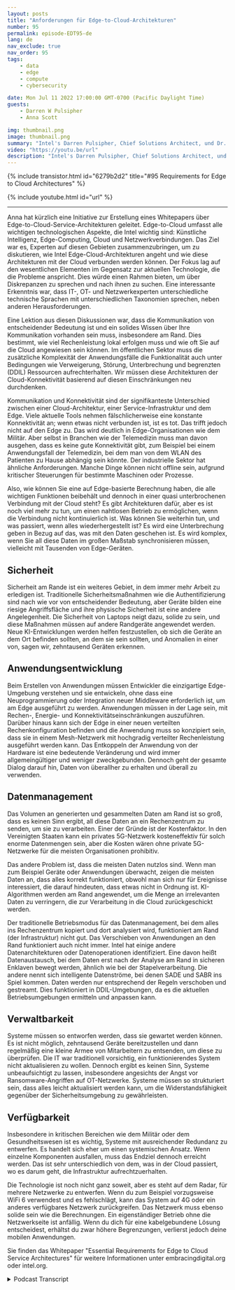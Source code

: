 ```yaml
---
layout: posts
title: "Anforderungen für Edge-to-Cloud-Architekturen"
number: 95
permalink: episode-EDT95-de
lang: de
nav_exclude: true
nav_order: 95
tags:
    - data
    - edge
    - compute
    - cybersecurity

date: Mon Jul 11 2022 17:00:00 GMT-0700 (Pacific Daylight Time)
guests:
    - Darren W Pulsipher
    - Anna Scott

img: thumbnail.png
image: thumbnail.png
summary: "Intel's Darren Pulsipher, Chief Solutions Architect, und Dr. Anna Scott, Chief Edge Architect, Public Sector, diskutieren wesentliche Anforderungen für Edge-to-Cloud-Service-Architekturen."
video: "https://youtu.be/url"
description: "Intel's Darren Pulsipher, Chief Solutions Architect, und Dr. Anna Scott, Chief Edge Architect, Public Sector, diskutieren wesentliche Anforderungen für Edge-to-Cloud-Service-Architekturen."
---
```


<div>
{% include transistor.html id="6279b2d2" title="#95 Requirements for Edge to Cloud Architectures" %}

{% include youtube.html id="url" %}
</div>

---

Anna hat kürzlich eine Initiative zur Erstellung eines Whitepapers über Edge-to-Cloud-Service-Architekturen geleitet. Edge-to-Cloud umfasst alle wichtigen technologischen Aspekte, die Intel wichtig sind: Künstliche Intelligenz, Edge-Computing, Cloud und Netzwerkverbindungen. Das Ziel war es, Experten auf diesen Gebieten zusammenzubringen, um zu diskutieren, wie Intel Edge-Cloud-Architekturen angeht und wie diese Architekturen mit der Cloud verbunden werden können. Der Fokus lag auf den wesentlichen Elementen im Gegensatz zur aktuellen Technologie, die die Probleme anspricht. Dies würde einen Rahmen bieten, um über Diskrepanzen zu sprechen und nach ihnen zu suchen. Eine interessante Erkenntnis war, dass IT-, OT- und Netzwerkexperten unterschiedliche technische Sprachen mit unterschiedlichen Taxonomien sprechen, neben anderen Herausforderungen.

Eine Lektion aus diesen Diskussionen war, dass die Kommunikation von entscheidender Bedeutung ist und ein solides Wissen über Ihre Kommunikation vorhanden sein muss, insbesondere am Rand. Dies bestimmt, wie viel Rechenleistung lokal erfolgen muss und wie oft Sie auf die Cloud angewiesen sein können. Im öffentlichen Sektor muss die zusätzliche Komplexität der Anwendungsfälle die Funktionalität auch unter Bedingungen wie Verweigerung, Störung, Unterbrechung und begrenzten (DDIL) Ressourcen aufrechterhalten. Wir müssen diese Architekturen der Cloud-Konnektivität basierend auf diesen Einschränkungen neu durchdenken.

Kommunikation und Konnektivität sind der signifikanteste Unterschied zwischen einer Cloud-Architektur, einer Service-Infrastruktur und dem Edge. Viele aktuelle Tools nehmen fälschlicherweise eine konstante Konnektivität an; wenn etwas nicht verbunden ist, ist es tot. Das trifft jedoch nicht auf den Edge zu. Das wird deutlich in Edge-Organisationen wie dem Militär. Aber selbst in Branchen wie der Telemedizin muss man davon ausgehen, dass es keine gute Konnektivität gibt, zum Beispiel bei einem Anwendungsfall der Telemedizin, bei dem man von dem WLAN des Patienten zu Hause abhängig sein könnte. Der industrielle Sektor hat ähnliche Anforderungen. Manche Dinge können nicht offline sein, aufgrund kritischer Steuerungen für bestimmte Maschinen oder Prozesse.

Also, wie können Sie eine auf Edge-basierte Berechnung haben, die alle wichtigen Funktionen beibehält und dennoch in einer quasi unterbrochenen Verbindung mit der Cloud steht? Es gibt Architekturen dafür, aber es ist noch viel mehr zu tun, um einen nahtlosen Betrieb zu ermöglichen, wenn die Verbindung nicht kontinuierlich ist. Was können Sie weiterhin tun, und was passiert, wenn alles wiederhergestellt ist? Es wird eine Unterbrechung geben in Bezug auf das, was mit den Daten geschehen ist. Es wird komplex, wenn Sie all diese Daten im großen Maßstab synchronisieren müssen, vielleicht mit Tausenden von Edge-Geräten.

## Sicherheit

Sicherheit am Rande ist ein weiteres Gebiet, in dem immer mehr Arbeit zu erledigen ist. Traditionelle Sicherheitsmaßnahmen wie die Authentifizierung sind nach wie vor von entscheidender Bedeutung, aber Geräte bilden eine riesige Angriffsfläche und ihre physische Sicherheit ist eine andere Angelegenheit. Die Sicherheit von Laptops neigt dazu, solide zu sein, und diese Maßnahmen müssen auf andere Randgeräte angewendet werden. Neue KI-Entwicklungen werden helfen festzustellen, ob sich die Geräte an dem Ort befinden sollten, an dem sie sein sollten, und Anomalien in einer von, sagen wir, zehntausend Geräten erkennen.

## Anwendungsentwicklung

Beim Erstellen von Anwendungen müssen Entwickler die einzigartige Edge-Umgebung verstehen und sie entwickeln, ohne dass eine Neuprogrammierung oder Integration neuer Middleware erforderlich ist, um am Edge ausgeführt zu werden. Anwendungen müssen in der Lage sein, mit Rechen-, Energie- und Konnektivitätseinschränkungen auszuführen. Darüber hinaus kann sich der Edge in einer neuen verteilten Rechenkonfiguration befinden und die Anwendung muss so konzipiert sein, dass sie in einem Mesh-Netzwerk mit hochgradig verteilter Rechenleistung ausgeführt werden kann. Das Entkoppeln der Anwendung von der Hardware ist eine bedeutende Veränderung und wird immer allgemeingültiger und weniger zweckgebunden. Dennoch geht der gesamte Dialog darauf hin, Daten von überallher zu erhalten und überall zu verwenden.

## Datenmanagement

Das Volumen an generierten und gesammelten Daten am Rand ist so groß, dass es keinen Sinn ergibt, all diese Daten an ein Rechenzentrum zu senden, um sie zu verarbeiten. Einer der Gründe ist der Kostenfaktor. In den Vereinigten Staaten kann ein privates 5G-Netzwerk kosteneffektiv für solch enorme Datenmengen sein, aber die Kosten wären ohne private 5G-Netzwerke für die meisten Organisationen prohibitiv.

Das andere Problem ist, dass die meisten Daten nutzlos sind. Wenn man zum Beispiel Geräte oder Anwendungen überwacht, zeigen die meisten Daten an, dass alles korrekt funktioniert, obwohl man sich nur für Ereignisse interessiert, die darauf hindeuten, dass etwas nicht in Ordnung ist. KI-Algorithmen werden am Rand angewendet, um die Menge an irrelevanten Daten zu verringern, die zur Verarbeitung in die Cloud zurückgeschickt werden.

Der traditionelle Betriebsmodus für das Datenmanagement, bei dem alles ins Rechenzentrum kopiert und dort analysiert wird, funktioniert am Rand (der Infrastruktur) nicht gut. Das Verschieben von Anwendungen an den Rand funktioniert auch nicht immer. Intel hat einige andere Datenarchitekturen oder Datenoperationen identifiziert. Eine davon heißt Datenaustausch, bei dem Daten erst nach der Analyse am Rand in sicheren Enklaven bewegt werden, ähnlich wie bei der Stapelverarbeitung. Die andere nennt sich intelligente Datenströme, bei denen SADE und SABR ins Spiel kommen. Daten werden nur entsprechend der Regeln verschoben und gestreamt. Dies funktioniert in DDIL-Umgebungen, da es die aktuellen Betriebsumgebungen ermitteln und anpassen kann.

## Verwaltbarkeit

Systeme müssen so entworfen werden, dass sie gewartet werden können. Es ist nicht möglich, zehntausend Geräte bereitzustellen und dann regelmäßig eine kleine Armee von Mitarbeitern zu entsenden, um diese zu überprüfen. Die IT war traditionell vorsichtig, ein funktionierendes System nicht aktualisieren zu wollen. Dennoch ergibt es keinen Sinn, Systeme unbeaufsichtigt zu lassen, insbesondere angesichts der Angst vor Ransomware-Angriffen auf OT-Netzwerke. Systeme müssen so strukturiert sein, dass alles leicht aktualisiert werden kann, um die Widerstandsfähigkeit gegenüber der Sicherheitsumgebung zu gewährleisten.

## Verfügbarkeit

Insbesondere in kritischen Bereichen wie dem Militär oder dem Gesundheitswesen ist es wichtig, Systeme mit ausreichender Redundanz zu entwerfen. Es handelt sich eher um einen systemischen Ansatz. Wenn einzelne Komponenten ausfallen, muss das Endziel dennoch erreicht werden. Das ist sehr unterschiedlich von dem, was in der Cloud passiert, wo es darum geht, die Infrastruktur aufrechtzuerhalten.

Die Technologie ist noch nicht ganz soweit, aber es steht auf dem Radar, für mehrere Netzwerke zu entwerfen. Wenn du zum Beispiel vorzugsweise WiFi 6 verwendest und es fehlschlägt, kann das System auf 4G oder ein anderes verfügbares Netzwerk zurückgreifen. Das Netzwerk muss ebenso solide sein wie die Berechnungen. Ein eigenständiger Betrieb ohne die Netzwerkseite ist anfällig. Wenn du dich für eine kabelgebundene Lösung entscheidest, erhältst du zwar höhere Begrenzungen, verlierst jedoch deine mobilen Anwendungen.

Sie finden das Whitepaper "Essential Requirements for Edge to Cloud Service Architectures" für weitere Informationen unter embracingdigital.org oder intel.org.



<details>
<summary> Podcast Transcript </summary>

<p></p>

</details>
